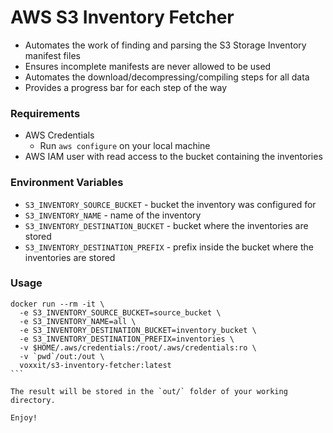 # AWS S3 Inventory Fetcher

* Automates the work of finding and parsing the S3 Storage Inventory manifest files
* Ensures incomplete manifests are never allowed to be used
* Automates the download/decompressing/compiling steps for all data
* Provides a progress bar for each step of the way

### Requirements

* AWS Credentials
  * Run `aws configure` on your local machine
* AWS IAM user with read access to the bucket containing the inventories

### Environment Variables

* `S3_INVENTORY_SOURCE_BUCKET` - bucket the inventory was configured for
* `S3_INVENTORY_NAME` - name of the inventory
* `S3_INVENTORY_DESTINATION_BUCKET` - bucket where the inventories are stored
* `S3_INVENTORY_DESTINATION_PREFIX` - prefix inside the bucket where the inventories are stored

### Usage

````
docker run --rm -it \
  -e S3_INVENTORY_SOURCE_BUCKET=source_bucket \
  -e S3_INVENTORY_NAME=all \
  -e S3_INVENTORY_DESTINATION_BUCKET=inventory_bucket \
  -e S3_INVENTORY_DESTINATION_PREFIX=inventories \
  -v $HOME/.aws/credentials:/root/.aws/credentials:ro \
  -v `pwd`/out:/out \
  voxxit/s3-inventory-fetcher:latest
```

The result will be stored in the `out/` folder of your working directory.

Enjoy!
